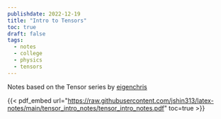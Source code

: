 ```yaml
---
publishdate: 2022-12-19
title: "Intro to Tensors"
toc: true
draft: false
tags:
  - notes
  - college
  - physics
  - tensors
---
```


Notes based on the Tensor series by [eigenchris](https://www.youtube.com/playlist?list=PLJHszsWbB6hrkmmq57lX8BV-o-YIOFsiG)

{{< pdf_embed url="https://raw.githubusercontent.com/jshin313/latex-notes/main/tensor_intro_notes/tensor_intro_notes.pdf" toc=true >}}

